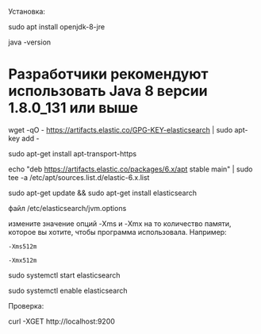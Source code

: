 Установка:

sudo apt install openjdk-8-jre

java -version

#  Разработчики рекомендуют использовать Java 8 версии 1.8.0_131 или выше

wget -qO - https://artifacts.elastic.co/GPG-KEY-elasticsearch | sudo apt-key add -

sudo apt-get install apt-transport-https

echo "deb https://artifacts.elastic.co/packages/6.x/apt stable main" | sudo tee -a /etc/apt/sources.list.d/elastic-6.x.list

sudo apt-get update && sudo apt-get install elasticsearch

файл /etc/elasticsearch/jvm.options

 измените значение опций -Xms и -Xmx на то количество памяти, которое вы хотите, чтобы программа использовала. Например:

    -Xms512m

    -Xmx512m

sudo systemctl start elasticsearch

sudo systemctl enable elasticsearch

Проверка:

curl -XGET http://localhost:9200
